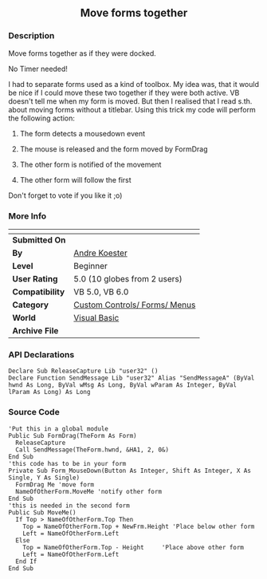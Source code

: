 ﻿<div align="center">

## Move forms together


</div>

### Description

Move forms together as if they were docked.

No Timer needed!

I had to separate forms used as a kind of toolbox. My idea was, that it would be nice if I could move these two together if they were both active. VB doesn't tell me when my form is moved. But then I realised that I read s.th. about moving forms without a titlebar. Using this trick my code will perform the following action:

1. The form detects a mousedown event

2. The mouse is released and the form moved by FormDrag

3. The other form is notified of the movement

4. The other form will follow the first

Don't forget to vote if you like it ;o)
 
### More Info
 


<span>             |<span>
---                |---
**Submitted On**   |
**By**             |[Andre Koester](https://github.com/Planet-Source-Code/PSCIndex/blob/master/ByAuthor/andre-koester.md)
**Level**          |Beginner
**User Rating**    |5.0 (10 globes from 2 users)
**Compatibility**  |VB 5\.0, VB 6\.0
**Category**       |[Custom Controls/ Forms/  Menus](https://github.com/Planet-Source-Code/PSCIndex/blob/master/ByCategory/custom-controls-forms-menus__1-4.md)
**World**          |[Visual Basic](https://github.com/Planet-Source-Code/PSCIndex/blob/master/ByWorld/visual-basic.md)
**Archive File**   |[](https://github.com/Planet-Source-Code/andre-koester-move-forms-together__1-10780/archive/master.zip)

### API Declarations

```
Declare Sub ReleaseCapture Lib "user32" ()
Declare Function SendMessage Lib "user32" Alias "SendMessageA" (ByVal hwnd As Long, ByVal wMsg As Long, ByVal wParam As Integer, ByVal lParam As Long) As Long
```


### Source Code

```
'Put this in a global module
Public Sub FormDrag(TheForm As Form)
  ReleaseCapture
  Call SendMessage(TheForm.hwnd, &HA1, 2, 0&)
End Sub
'this code has to be in your form
Private Sub Form_MouseDown(Button As Integer, Shift As Integer, X As Single, Y As Single)
  FormDrag Me 'move form
  NameOfOtherForm.MoveMe 'notify other form
End Sub
'this is needed in the second form
Public Sub MoveMe()
  If Top > NameOfOtherForm.Top Then
    Top = NameOfOtherForm.Top + NewFrm.Height 'Place below other form
    Left = NameOfOtherForm.Left
  Else
    Top = NameOfOtherForm.Top - Height     'Place above other form
    Left = NameOfOtherForm.Left
  End If
End Sub
```

